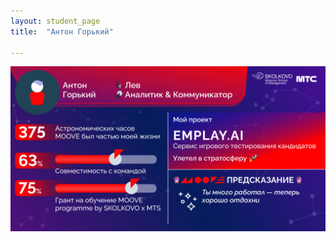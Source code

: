 ```yaml
---
layout: student_page
title:  "Антон Горький"

---
```

<img class="img-fluid" src="/img/posts/Антон Горький.png" alt="moove-2">
